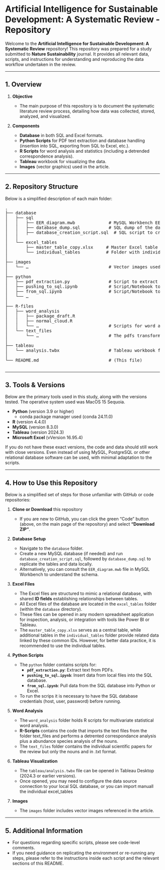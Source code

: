# Artificial Intelligence for Sustainable Development: A Systematic Review - Repository

Welcome to the **Artificial Intelligence for Sustainable Development: A Systematic Review** repository! This repository was prepared for a study submitted to **Nature Sustainability** journal. It provides all relevant data, scripts, and instructions for understanding and reproducing the data workflow undertaken in the review. 

---

## 1. Overview

1. **Objective**  
   - The main purpose of this repository is to document the systematic literature review process, detailing how data was collected, stored, analyzed, and visualized.

2. **Components**  
   - **Database** in both SQL and Excel formats.  
   - **Python Scripts** for PDF text extraction and database handling (insertion into SQL, exporting from SQL to Excel, etc.).  
   - **R Scripts** for word analysis and statistics (including a detrended correspondence analysis).  
   - **Tableau** workbook for visualizing the data.  
   - **Images** (vector graphics) used in the article.

---

## 2. Repository Structure

Below is a simplified description of each main folder:
<pre>
.
├── database
│   ├── sql
│   │   ├── EER_diagram.mwb             # MySQL Workbench EER diagram
│   │   ├── database_dump.sql           # SQL dump of the database
│   │   ├── database_creation_script.sql  # SQL script to create the database
│   │
│   └── excel_tables
│       ├── master_table_copy.xlsx     # Master Excel table
│       └── individual_tables          # Folder with individual Excel data tables
│
├── images
│   └── …                               # Vector images used in the article
│
├── python
│   ├── pdf_extraction.py               # Script to extract text from PDFs using Python
│   ├── pushing_to_sql.ipynb            # Script/Notebook to insert data into SQL
│   ├── from_sql.ipynb                  # Script/Notebook to pull data from SQL
│   └── … 
│
├── R-files
│   ├── word_analysis
│   │   ├── package_draft.R
│   │   ├── normal_cloud.R
│   │   └── …                           # Scripts for word analysis, DCA, etc.
│   └── text_files
│       └── …                           # The pdfs transformed into text files containing only nouns.
│
├── tableau
│   └── analysis.twbx                   # Tableau workbook for visualizing the data
│
└── README.md                           # (This file)

</pre>

---

## 3. Tools & Versions

Below are the primary tools used in this study, along with the versions tested.  The operative system used was MacOS 15 Sequoia.

- **Python** (version 3.9 or higher)
  - conda package manager used (conda 24.11.0)
- **R** (version 4.4.0)
- **MySQL** (version 8.3.0)
- **Tableau** (version 2024.3)
- **Microsoft Excel** (vVersion 16.95.4)

If you do not have these exact versions, the code and data should still work with close versions. Even instead of using MySQL, PostgreSQL or other relational database software can be used, with minimal adaptation to the scripts.

---

## 4. How to Use this Repository

Below is a simplified set of steps for those unfamiliar with GitHub or code repositories:

1. **Clone or Download** this repository
   - If you are new to GitHub, you can click the green “Code” button (above, on the main page of the repository) and select **“Download ZIP”**.

2. **Database Setup**
   - Navigate to the `database` folder.
   - Create a new MySQL database (if needed) and run `database_creation_script.sql`, followed by `database_dump.sql` to replicate the tables and data locally.
   - Alternatively, you can consult the `EER_diagram.mwb` file in MySQL Workbench to understand the schema.

3. **Excel Files**
   - The Excel files are structured to mimic a relational database, with shared **ID fields** establishing relationships between tables.
   - All Excel files of the database are located in the `excel_tables` folder (within the `database` directory).
   - These files can be opened in any modern spreadsheet application for inspection, analysis, or integration with tools like Power BI or Tableau.
   - The `master_table_copy.xlsx` serves as a central table, while additional tables in the `individual_tables` folder provide related data linked by these common IDs. However, for better data practice, it is recommended to use the individual tables.

4. **Python Scripts**
   - The `python` folder contains scripts for:
     - **`pdf_extraction.py`**: Extract text from PDFs.  
     - **`pushing_to_sql.ipynb`**: Insert data from local files into the SQL database.  
     - **`from_sql.ipynb`**: Pull data from the SQL database into Python or Excel.  
   - To run the scrips it is necessary to have the SQL database credentials (host, user, password) before running.

5. **Word Analysis**
   - The `word_analysis` folder holds R scripts for multivariate statistical word analysis.
   - **R-Scripts** contains the code that imports the text files from the folder text_files and performs a detrented correspondance analysis plus a abundance species analysis of the nouns.
   - The `text_files` folder contains the individual scientific papers for the review but only the nouns and in .txt format.

6. **Tableau Visualization**
   - The `tableau/analysis.twbx` file can be opened in Tableau Desktop (2024.3 or earlier versions).
   - Once opened, you may need to configure the data source connection to your local SQL database, or you can import manuall the individual excel_tables

7. **Images**
   - The `images` folder includes vector images referenced in the article.

---

## 5. Additional Information

- For questions regarding specific scripts, please see code-level comments.
- If you need guidance on replicating the environment or re-running any steps, please refer to the instructions inside each script and the relevant sections of this README.
